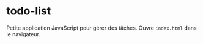 # todo-list
Petite application JavaScript pour gérer des tâches. Ouvre `index.html` dans le navigateur.